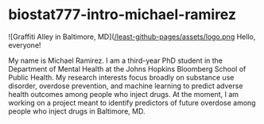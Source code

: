 # biostat777-intro-michael-ramirez

![Graffiti Alley in Baltimore, MD]([/least-github-pages/assets/logo.png](https://github.com/micpram/biostat777-intro-michael-ramirez/blob/cd7dcd11fbf0ed155fcedad4f08daa2111ba2bd9/Graffiti%20Alley%20in%20Baltimore.jpg])
Hello, everyone! 

My name is Michael Ramirez. I am a third-year PhD student in the Department of Mental Health at the Johns Hopkins Bloomberg School of Public Health. My research interests focus broadly on substance use disorder, overdose prevention, and machine learning to predict adverse health outcomes among people who inject drugs. At the moment, I am working on a project meant to identify predictors of future overdose among people who inject drugs in Baltimore, MD. 

